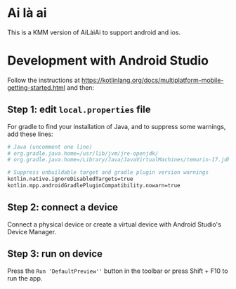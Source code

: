 # Ai là ai

This is a KMM version of AiLàiAi to support android and ios.

# Development with Android Studio

Follow the instructions at https://kotlinlang.org/docs/multiplatform-mobile-getting-started.html and then:

## Step 1: edit `local.properties` file

For gradle to find your installation of Java, and to suppress some warnings, add these lines:

```bash
# Java (uncomment one line)
# org.gradle.java.home=/usr/lib/jvm/jre-openjdk/
# org.gradle.java.home=/Library/Java/JavaVirtualMachines/temurin-17.jdk/Contents/Home

# Suppress unbuildable target and gradle plugin version warnings
kotlin.native.ignoreDisabledTargets=true
kotlin.mpp.androidGradlePluginCompatibility.nowarn=true
```

## Step 2: connect a device

Connect a physical device or create a virtual device with Android Studio's Device Manager.

## Step 3: run on device

Press the `Run 'DefaultPreview''` button in the toolbar or press Shift + F10 to run the app.
